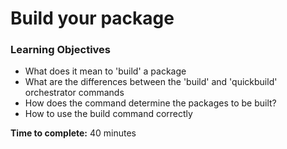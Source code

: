 # Build your package

### **Learning Objectives**

* What does it mean to 'build' a package 
* What are the differences between the 'build' and 'quickbuild' orchestrator commands
* How does the command determine the packages to be built? 
* How to use the build command correctly 

**Time to complete:** 40 minutes

